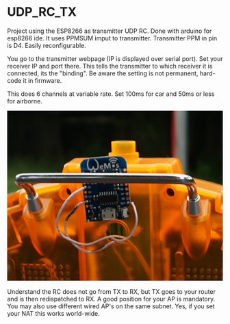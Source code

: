 # UDP_RC_TX

Project using the ESP8266 as transmitter UDP RC. Done with arduino for esp8266 ide. It uses PPMSUM imput to transmitter. Transmitter PPM in pin is D4. Easily reconfigurable. 

You go to the transmitter webpage (IP is displayed over serial port). Set your receiver IP and port there. This tells the transmitter to which receiver it is connected, its the "binding".
Be aware the setting is not permanent, hard-code it in firmware.

This does 6 channels at variable rate. Set 100ms for car and 50ms or less for airborne.

![DSC02359.jpg](DSC02359.jpg "Wiring")

Understand the RC does not go from TX to RX, but TX goes to your router and is then redispatched to RX. A good position for your AP is mandatory. You may also use different wired AP's on the same subnet.
Yes, if you set your NAT this works world-wide.
